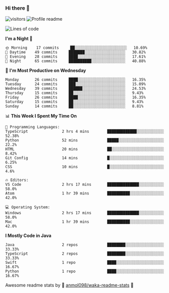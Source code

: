 ### Hi there 👋  
![visitors](https://visitor-badge.laobi.icu/badge?page_id=leverglowh) ![Profile readme](https://github.com/leverglowh/leverglowh/workflows/Profile%20readme/badge.svg?branch=master)

<!--START_SECTION:waka-->
![Lines of code](https://img.shields.io/badge/From%20Hello%20World%20I%27ve%20Written-21135%20lines%20of%20code-blue)

**I'm a Night 🦉** 

```text
🌞 Morning    17 commits     ██░░░░░░░░░░░░░░░░░░░░░░░   10.69% 
🌆 Daytime    49 commits     ███████░░░░░░░░░░░░░░░░░░   30.82% 
🌃 Evening    28 commits     ████░░░░░░░░░░░░░░░░░░░░░   17.61% 
🌙 Night      65 commits     ██████████░░░░░░░░░░░░░░░   40.88%

```
📅 **I'm Most Productive on Wednesday** 

```text
Monday       26 commits     ████░░░░░░░░░░░░░░░░░░░░░   16.35% 
Tuesday      24 commits     ███░░░░░░░░░░░░░░░░░░░░░░   15.09% 
Wednesday    39 commits     ██████░░░░░░░░░░░░░░░░░░░   24.53% 
Thursday     15 commits     ██░░░░░░░░░░░░░░░░░░░░░░░   9.43% 
Friday       26 commits     ████░░░░░░░░░░░░░░░░░░░░░   16.35% 
Saturday     15 commits     ██░░░░░░░░░░░░░░░░░░░░░░░   9.43% 
Sunday       14 commits     ██░░░░░░░░░░░░░░░░░░░░░░░   8.81%

```


📊 **This Week I Spent My Time On** 

```text
💬 Programming Languages: 
TypeScript               2 hrs 4 mins        █████████████░░░░░░░░░░░░   52.38% 
Python                   52 mins             █████░░░░░░░░░░░░░░░░░░░░   22.2% 
HTML                     20 mins             ██░░░░░░░░░░░░░░░░░░░░░░░   8.42% 
Git Config               14 mins             █░░░░░░░░░░░░░░░░░░░░░░░░   6.25% 
CSS                      10 mins             █░░░░░░░░░░░░░░░░░░░░░░░░   4.6%

🔥 Editors: 
VS Code                  2 hrs 17 mins       ██████████████░░░░░░░░░░░   58.0% 
Atom                     1 hr 39 mins        ██████████░░░░░░░░░░░░░░░   42.0%

💻 Operating System: 
Windows                  2 hrs 17 mins       ██████████████░░░░░░░░░░░   58.0% 
Mac                      1 hr 39 mins        ██████████░░░░░░░░░░░░░░░   42.0%

```

**I Mostly Code in Java** 

```text
Java                     2 repos             ████████░░░░░░░░░░░░░░░░░   33.33% 
TypeScript               2 repos             ████████░░░░░░░░░░░░░░░░░   33.33% 
Swift                    1 repo              ████░░░░░░░░░░░░░░░░░░░░░   16.67% 
Python                   1 repo              ████░░░░░░░░░░░░░░░░░░░░░   16.67%

```



<!--END_SECTION:waka-->


Awesome readme stats by :star2: [anmol098/waka-readme-stats](https://github.com/anmol098/waka-readme-stats) :star2:
